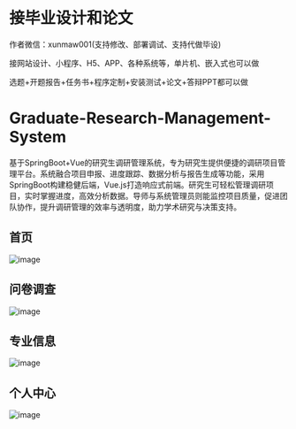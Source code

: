 # 接毕业设计和论文
作者微信：xunmaw001(支持修改、部署调试、支持代做毕设)

接网站设计、小程序、H5、APP、各种系统等，单片机、嵌入式也可以做

选题+开题报告+任务书+程序定制+安装测试+论文+答辩PPT都可以做
# Graduate-Research-Management-System
基于SpringBoot+Vue的研究生调研管理系统，专为研究生提供便捷的调研项目管理平台。系统融合项目申报、进度跟踪、数据分析与报告生成等功能，采用SpringBoot构建稳健后端，Vue.js打造响应式前端。研究生可轻松管理调研项目，实时掌握进度，高效分析数据。导师与系统管理员则能监控项目质量，促进团队协作，提升调研管理的效率与透明度，助力学术研究与决策支持。
## 首页
![image](https://github.com/user-attachments/assets/069d1685-e693-4865-bf67-880cdddc4810)
## 问卷调查
![image](https://github.com/user-attachments/assets/86c1e078-7190-4d3f-85d0-6aab1b11b1cb)
## 专业信息
![image](https://github.com/user-attachments/assets/658916c3-866f-4862-99ef-6cf383e5aab3)
## 个人中心
![image](https://github.com/user-attachments/assets/d26caf0e-8886-4363-87bd-1e78735baafb)
